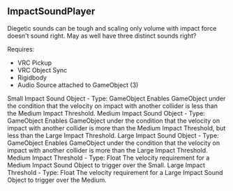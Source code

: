 ## ImpactSoundPlayer

Diegetic sounds can be tough and scaling only volume with impact force doesn't sound right. May as well have three distinct sounds right?

Requires:
- VRC Pickup
- VRC Object Sync
- Rigidbody
- Audio Source attached to GameObject (3)

Small Impact Sound Object - Type: GameObject
    Enables GameObject under the condition that the velocity on impact with another collider is less than the Medium Impact Threshold.
Medium Impact Sound Object - Type: GameObject
    Enables GameObject under the condition that the velocity on impact with another collider is more than the Medium Impact Threshold, but less than the Large Impact Threshold.
Large Impact Sound Object - Type: GameObject
    Enables GameObject under the condition that the velocity on impact with another collider is more than the Large Impact Threshold.
Medium Impact Threshold - Type: Float
    The velocity requirement for a Medium Impact Sound Object to trigger over the Small.
Large Impact Threshold - Type: Float
    The velocity requirement for a Large Impact Sound Object to trigger over the Medium.